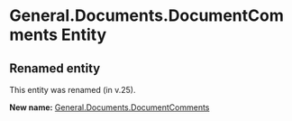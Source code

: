 # General.Documents.DocumentComments Entity

## Renamed entity

This entity was renamed (in v.25).

**New name:** [General.Documents.DocumentComments](General.Documents.DocumentComments.md)
